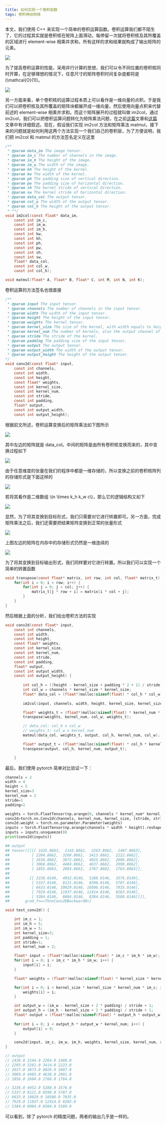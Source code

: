 ```yaml
---
title: 如何实现一个卷积函数
tags: 卷积神经网络
---
```


本文，我们使用 C++ 来实现一个简单的卷积运算函数。卷积运算我们都不陌生了，它的过程其实就是卷积核在矩阵上面滑动，每停留一次就将卷积核及其所覆盖的区域进行 element-wise 相乘并求和，所有这样的求和结果就构成了输出矩阵的元素。

![](/resources/2022-06-09-conv2d/./conv_conv-simple.png) 

为了提高卷积运算的性能，采用并行计算的思想，我们可以令不同位置的卷积核同时开算，在足够理想的情况下，任意尺寸的矩阵卷积时间复杂度都将是 \(\mathcal{O}(1)\)。

![](/resources/2022-06-09-conv2d/./conv_conv-simple-paralle.png)

另一方面来看，单个卷积核的运算过程本质上可以看作是一维向量的点积。于是我们可以把卷积核及其所覆盖的矩阵块都展开成一维向量，然后使用向量点积来代替前述的 element-wise 相乘并求和。而这个矩阵展开的过程就叫做 im2col，通过 im2col，我们可以把卷积运算问题转化为矩阵乘法问题，在之前[这篇](https://seanwangjs.github.io/2022/04/24/im2col.html)文章和[这篇](https://seanwangjs.github.io/2022/04/28/im2col-programming.html)文章中有详细叙述。现在，假设我们实现 im2col 方法和矩阵乘法 matmul，接下来的问题就是如何利用这两个方法实现一个我们自己的卷积层，为了方便说明，我们把 im2col 和 matmul 的方法签名定义在这里

```c
/**
 * @param data_im The image tensor.
 * @param im_c The number of channels in the image.
 * @param im_h The height of the image.
 * @param im_w The width of the image.
 * @param kh The height of the kernel.
 * @param kw The width of the kernel.
 * @param ph The padding size of vertical direction.
 * @param pw The padding size of horizontal direction.
 * @param sh The kernel stride of vertical direction. 
 * @param sw The kernel stride of horizontal direction.
 * @param data_col The output tensor.
 * @param col_w The width of the output tensor.
 * @param col_h The height of the output tensor.
 * **/
void im2col(const float* data_im, 
    const int im_c, 
    const int im_w, 
    const int im_h, 
    const int kw, 
    const int kh, 
    const int ph, 
    const int pw, 
    const int sh,
    const int sw,
    float* data_col, 
    const int col_w, 
    const int col_h);

void matmul(float* A, float* B, float* C, int M, int N, int K);
```

卷积运算的方法签名也很直接

```c
/**
 * @param input The input tensor.
 * @param channels The number of channels in the input tensor.
 * @param width The width of the input tensor.
 * @param height The height of the input tensor.
 * @param weights The kernel tensor.
 * @param kernel_size The size of the kernel, with width equals to height.
 * @param kernel_num The number of kernels, also the output channel of convolution.
 * @param stride The stride of the kernel.
 * @param padding The padding size of the input tensor.
 * @param output The output tensor.
 * @param output_width The width of the output tensor.
 * @param output_height The height of the output tensor.
*/
void conv2d(const float* input, 
    const int channels, 
    const int width, 
    const int height,
    const float* weights,
    const int kernel_size,
    const int kernel_num,
    const int stride,
    const int padding,
    float* output,
    const int output_width,
    const int output_height);
```

根据前文所述，卷积运算变换后的矩阵乘法如下图所示

![](/resources/2022-06-09-conv2d/conv_im2col-matmul.png)

其中左边的矩阵就是 data_col。中间的矩阵是由所有卷积核变换而来的，其中变换过程如下

![](/resources/2022-06-09-conv2d/conv_kernel-transform.png)

由于任意维度的张量在我们的程序中都是一维存储的，所以变换之前的卷积核阵列的存储形式是下面这样的

![](/resources/2022-06-09-conv2d/conv_kernel-1d.png)

若将其看作是二维数组 \\(n \times k_h k_w c\\)，那么它的逻辑结构又如下

![](/resources/2022-06-09-conv2d/conv_kernel-2d.png)

显然，为了将其变换到目标形式，我们只需要对它进行转置即可。另一方面，完成矩阵乘法之后，我们还需要把结果矩阵变换到正常的张量形式

![](/resources/2022-06-09-conv2d/conv_output-transform.png)

上图左边的矩阵在内存中的存储形式仍然是一维连续的

![](/resources/2022-06-09-conv2d/conv_output-1d.png)

为了将其变换到目标输出形式，我们同样要对它进行转置。所以我们可以实现一个简单的转置函数

```c
void transpose(const float* matrix, int row, int col, float* matrix_t) {
    for(int i = 0; i < row; i++) {
        for(int j = 0; j < col; j++) {
            matrix_t[j * row + i] = matrix[i * col + j];
        }
    }
}
```

然后根据上面的分析，我们给出卷积方法的实现

```c
void conv2d(const float* input, 
    const int channels, 
    const int width, 
    const int height,
    const float* weights,
    const int kernel_size,
    const int kernel_num,
    const int stride,
    const int padding,
    float* output,
    const int output_width,
    const int output_height) {
        
        int col_h = ((height - kernel_size + padding * 2 + 1) / stride) * ((width - kernel_size + padding * 2 + 1) / stride);
        int col_w = channels * kernel_size * kernel_size;
        float* data_col = (float*)malloc(sizeof(float) * col_h * col_w);
        
        im2col(input, channels, width, height, kernel_size, kernel_size, padding, padding, stride, stride, data_col, col_w, col_h);

        float* weights_t = (float*)malloc(sizeof(float) * kernel_num * col_w);
        transpose(weights, kernel_num, col_w, weights_t);

        // data_col: col_h x col_w
        // weights_t: col_w x kernel_num
        matmul(data_col, weights_t, output, col_h, kernel_num, col_w);

        float* output_t = (float*)malloc(sizeof(float) * col_h * kernel_num);
        transpose(output, col_h, kernel_num, output_t);

    }
```

最后，我们使用 pytorch 简单对比验证一下：

```python
channels = 2
width = 4
height = 5
kernel_size=3
kernel_num = 2
stride=1
padding=1

weights = torch.FloatTensor(np.arange(0, channels * kernel_num* kernel_size**2).reshape(kernel_num, channels, kernel_size, kernel_size))
conv2d=torch.nn.Conv2d(channels, kernel_num, kernel_size, (stride, stride), padding)
conv2d.weight = torch.nn.parameter.Parameter(weights)
inputs = torch.FloatTensor(np.arange(channels * width * height).reshape(channels, height, width))
inputs = inputs.unsqueeze(0)
print(conv2d(inputs))

## output
## tensor([[[[ 1435.8663,  2143.8662,  2263.8662,  1487.8663],
##          [ 2204.8662,  3260.8662,  3413.8662,  2222.8662],
##          [ 2636.8662,  3872.8662,  4025.8662,  2606.8662],
##          [ 3068.8662,  4484.8662,  4637.8662,  2990.8662],
##          [ 1855.8663,  2683.8662,  2767.8662,  1763.8663]],
##
##         [[ 3236.0149,  4952.0146,  5288.0146,  3576.0149],
##          [ 5337.0146,  8121.0146,  8598.0146,  5787.0146],
##          [ 6633.0146, 10029.0146, 10506.0146,  7035.0146],
##          [ 7929.0146, 11937.0146, 12414.0146,  8283.0146],
##          [ 5384.0146,  8084.0146,  8384.0146,  5580.0146]]]],
##       grad_fn=<ThnnConv2DBackward0>)
```

```c
void test_conv2d() {

    int im_c = 1;
    int im_h = 5;
    int im_w = 5;
    int kernel_size=3;
    int padding = 1;
    int stride=1;
    int kernel_num = 2;

    float* input = (float*)malloc(sizeof(float) * im_c * im_h * im_w);
    for(int i = 0; i < im_c * im_h * im_w; i++) {
        input[i] = i;
    }

    float* weights = (float*)malloc(sizeof(float) * kernel_size * kernel_size * kernel_num * im_c);

    for(int i = 0; i < kernel_size * kernel_size * kernel_num * im_c; i++) {
        weights[i] = i;
    }

    int output_w = (im_w - kernel_size + 2 * padding) / stride + 1;
    int output_h = (im_h - kernel_size + 2 * padding) / stride + 1;
    float* output = (float*)malloc(sizeof(float) * output_h * output_w * kernel_num);
    
    for(int i = 0; i < output_h * output_w * kernel_num; i++) {
        output[i] = 0;
    }

    conv2d(input, im_c, im_w, im_h, weights, kernel_size, kernel_num, stride, padding, output, output_w, output_h);
}

// output
// 1436.0 2144.0 2264.0 1488.0
// 2205.0 3261.0 3414.0 2223.0
// 2637.0 3873.0 4026.0 2607.0
// 3069.0 4485.0 4638.0 2991.0
// 1856.0 2684.0 2768.0 1764.0

// 3236.0 4952.0 5288.0 3576.0
// 5337.0 8121.0 8598.0 5787.0
// 6633.0 10029.0 10506.0 7035.0
// 7929.0 11937.0 12414.0 8283.0
// 5384.0 8084.0 8384.0 5580.0
```

可以看到，除了 pytorch 的精度问题，两者的输出几乎是一样的。